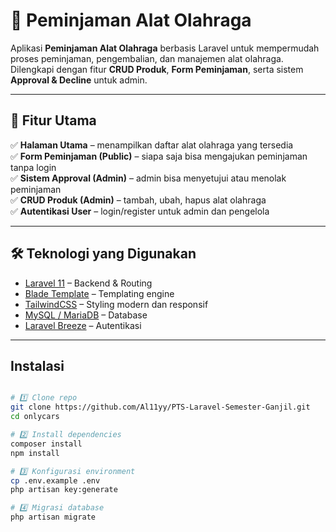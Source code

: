 # 🏀 Peminjaman Alat Olahraga  

Aplikasi **Peminjaman Alat Olahraga** berbasis Laravel untuk mempermudah proses peminjaman, pengembalian, dan manajemen alat olahraga.  
Dilengkapi dengan fitur **CRUD Produk**, **Form Peminjaman**, serta sistem **Approval & Decline** untuk admin.  

---

## 🚀 Fitur Utama  

✅ **Halaman Utama** – menampilkan daftar alat olahraga yang tersedia  
✅ **Form Peminjaman (Public)** – siapa saja bisa mengajukan peminjaman tanpa login  
✅ **Sistem Approval (Admin)** – admin bisa menyetujui atau menolak peminjaman  
✅ **CRUD Produk (Admin)** – tambah, ubah, hapus alat olahraga  
✅ **Autentikasi User** – login/register untuk admin dan pengelola  

---

## 🛠️ Teknologi yang Digunakan  

- [Laravel 11](https://laravel.com/) – Backend & Routing  
- [Blade Template](https://laravel.com/docs/blade) – Templating engine  
- [TailwindCSS](https://tailwindcss.com/) – Styling modern dan responsif  
- [MySQL / MariaDB](https://www.mysql.com/) – Database  
- [Laravel Breeze](https://laravel.com/docs/starter-kits#breeze) – Autentikasi  

---


## Instalasi
```bash

# 1️⃣ Clone repo
git clone https://github.com/Al11yy/PTS-Laravel-Semester-Ganjil.git
cd onlycars

# 2️⃣ Install dependencies
composer install
npm install

# 3️⃣ Konfigurasi environment
cp .env.example .env
php artisan key:generate

# 4️⃣ Migrasi database
php artisan migrate
